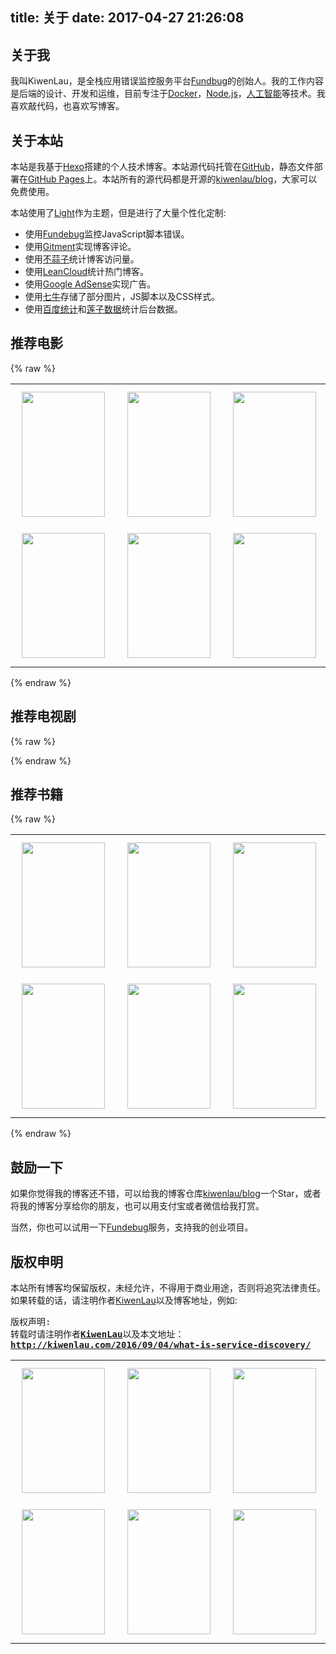title: 关于
date: 2017-04-27 21:26:08
---

## 关于我

我叫KiwenLau，是全栈应用错误监控服务平台[Fundbug](https://fundebug.com/)的创始人。我的工作内容是后端的设计、开发和运维，目前专注于[Docker](http://kiwenlau.com/tags/Docker/)，[Node.js](http://kiwenlau.com/tags/Node-js/)，[人工智能](http://kiwenlau.com/tags/人工智能/)等技术。我喜欢敲代码，也喜欢写博客。

## 关于本站

本站是我基于[Hexo](https://hexo.io/docs/)搭建的个人技术博客。本站源代码托管在[GitHub](https://github.com)，静态文件部署在[GitHub Pages](https://pages.github.com/)上。本站所有的源代码都是开源的[kiwenlau/blog](https://github.com/kiwenlau/blog)，大家可以免费使用。

本站使用了[Light](https://github.com/hexojs/hexo-theme-light)作为主题，但是进行了大量个性化定制:

- 使用[Fundebug](https://fundebug.com/)监控JavaScript脚本错误。
- 使用[Gitment](https://github.com/imsun/gitment)实现博客评论。
- 使用[不蒜子](http://busuanzi.ibruce.info)统计博客访问量。
- 使用[LeanCloud](https://leancloud.cn)统计热门博客。
- 使用[Google AdSense](http://www.google.cn/adsense)实现广告。
- 使用[七牛](https://www.qiniu.com)存储了部分图片，JS脚本以及CSS样式。
- 使用[百度统计](http://tongji.baidu.com/)和[莲子数据](http://www.lotuseed.com/)统计后台数据。

## 推荐电影

{% raw %}
<div style="display: inline">
    <table cellspacing="0" cellpadding="4">
        <tbody>
            <tr align="center">
                <td>
                    <a href="https://movie.douban.com/subject/3205624/" title="社交网络" target="_blank ">
                        <img src="https://kiwenlau.com/img/about/movie01.png" width=133px height=200px style="margin: 10px 10px">
                    </a>
                </td>
                <td>
                    <a href="https://movie.douban.com/subject/26683290/" title="你的名字" target="_blank ">
                        <img src="https://kiwenlau.com/img/about/movie02.png" width=133px height=200px style="margin: 10px 10px">
                    </a>
                </td>
                <td>
                    <a href="https://movie.douban.com/subject/1294639/" title="勇敢的心" target="_blank ">
                        <img src="https://kiwenlau.com/img/about/movie03.png" width=133px height=200px style="margin: 10px 10px">
                    </a>
                </td>
                <td>
                    <a href="https://movie.douban.com/subject/5153254/" title="爱你，罗茜" target="_blank ">
                        <img src="https://kiwenlau.com/img/about/movie04.png" width=133px height=200px style="margin: 10px 10px">
                    </a>
                </td>
            </tr>
            <tr align="center">
                <td>
                    <a href="https://movie.douban.com/subject/6874403/" title="Begin Again" target="_blank ">
                        <img src="https://kiwenlau.com/img/about/movie05.png" width=133px height=200px style="margin: 10px 10px">
                    </a>
                </td>
                <td>
                    <a href="https://movie.douban.com/subject/21937445/" title="辩护人" target="_blank">
                        <img src="https://kiwenlau.com/img/about/movie06.png" width=133px height=200px style="margin: 10px 10px">
                    </a>
                </td>
                <td>
                    <a href="https://movie.douban.com/subject/6872936/" title="军火贩" target="_blank ">
                        <img src="https://kiwenlau.com/img/about/movie07.png" width=133px height=200px style="margin: 10px 10px">
                    </a>
                </td>
                <td>
                    <a href="https://movie.douban.com/subject/1293350/" title="两杆大烟枪" target="_blank ">
                        <img src="https://kiwenlau.com/img/about/movie08.png" width=133px height=200px style="margin: 10px 10px">
                    </a>
                </td>
            </tr>
        </tbody>
        </table>
</div>

{% endraw %}

## 推荐电视剧

{% raw %}
    <div>
        <table cellspacing="0" cellpadding="4">
            <tbody>
                <tr align="center">
                    <td>
                        <a href="https://movie.douban.com/subject/26779276/" title="偷抢拐骗" target="_blank ">
                            <img src="https://kiwenlau.com/img/about/tv01.jpg" width=133px height=200px style="margin: 10px 10px">
                        </a>
                    </td>
                    <td>
                        <a href="https://movie.douban.com/subject/5413527/" title="国土安全" target="_blank ">
                            <img src="https://kiwenlau.com/img/about/tv02.jpg" width=133px height=200px style="margin: 10px 10px">
                        </a>
                    </td>
                    <td>
                        <a href="https://movie.douban.com/subject/1419297/" title="越狱" target="_blank ">
                            <img src="https://kiwenlau.com/img/about/tv03.jpg" width=133px height=200px style="margin: 10px 10px">
                        </a>
                    </td>
                    <td>
                        <a href="https://movie.douban.com/subject/21371686/" title="崩腾年代" target="_blank ">
                            <img src="https://kiwenlau.com/img/about/tv04.jpg" width=133px height=200px style="margin: 10px 10px">
                        </a>
                    </td>
                </tr>
                <tr align="center">
                    <td>
                        <a href="https://movie.douban.com/subject/26443937/" title="随性所欲" target="_blank ">
                            <img src="https://kiwenlau.com/img/about/tv05.jpg" width=133px height=200px style="margin: 10px 10px">
                        </a>
                    </td>
                    <td>
                        <a href="https://movie.douban.com/subject/22232279/" title="暴君" target="_blank">
                            <img src="https://kiwenlau.com/img/about/tv06.jpg" width=133px height=200px style="margin: 10px 10px">
                        </a>
                    </td>
                    <td>
                        <a href="https://movie.douban.com/subject/26672659/" title="假面真情" target="_blank ">
                            <img src="https://kiwenlau.com/img/about/tv07.jpg" width=133px height=200px style="margin: 10px 10px">
                        </a>
                    </td>
                    <td>
                        <a href="https://movie.douban.com/subject/6037429/" title="纸牌屋" target="_blank ">
                            <img src="https://kiwenlau.com/img/about/tv08.jpg" width=133px height=200px style="margin: 10px 10px">
                        </a>
                    </td>
                </tr>
            </tbody>
    </div>
{% endraw %}

## 推荐书籍

{% raw %}
    <div>
        <table cellspacing="0" cellpadding="4">
            <tbody>
                <tr align="center">
                    <td>
                        <a href="https://book.douban.com/subject/6709783/" title="浪潮之巅" target="_blank ">
                            <img src="https://kiwenlau.com/img/about/book01.jpg" width=133px height=200px style="margin: 10px 10px">
                        </a>
                    </td>
                    <td>
                        <a href="https://book.douban.com/subject/1421029/" title="帝国的惆怅" target="_blank ">
                            <img src="https://kiwenlau.com/img/about/book02.jpg" width=133px height=200px style="margin: 10px 10px">
                        </a>
                    </td>
                    <td>
                        <a href="https://book.douban.com/subject/5921785/" title="乱世华尔街" target="_blank ">
                            <img src="https://kiwenlau.com/img/about/book03.jpg" width=133px height=200px style="margin: 10px 10px">
                        </a>
                    </td>
                    <td>
                        <a href="https://book.douban.com/subject/4104794/" title="有一类战犯叫参谋" target="_blank ">
                            <img src="https://kiwenlau.com/img/about/book04.jpg" width=133px height=200px style="margin: 10px 10px">
                        </a>
                    </td>
                </tr>
                <tr align="center">
                    <td>
                        <a href="https://book.douban.com/subject/3869949/" title="经济学通识" target="_blank ">
                            <img src="https://kiwenlau.com/img/about/book05.jpg" width=133px height=200px style="margin: 10px 10px">
                        </a>
                    </td>
                    <td>
                        <a href="https://book.douban.com/subject/25726145/" title="一路走来一路读" target="_blank">
                            <img src="https://kiwenlau.com/img/about/book06.jpg" width=133px height=200px style="margin: 10px 10px">
                        </a>
                    </td>
                    <td>
                        <a href="https://book.douban.com/subject/3845101/" title="24堂财富课" target="_blank ">
                            <img src="https://kiwenlau.com/img/about/book07.jpg" width=133px height=200px style="margin: 10px 10px">
                        </a>
                    </td>
                    <td>
                        <a href="https://book.douban.com/subject/26700104/" title="穿越百年中东" target="_blank ">
                            <img src="https://kiwenlau.com/img/about/book08.jpg" width=133px height=200px style="margin: 10px 10px">
                        </a>
                    </td>
                </tr>
            </tbody>
    </div>
{% endraw %}

## 鼓励一下

如果你觉得我的博客还不错，可以给我的博客仓库[kiwenlau/blog](https://github.com/kiwenlau/blog)一个Star，或者将我的博客分享给你的朋友，也可以用支付宝或者微信给我打赏。

当然，你也可以试用一下[Fundebug](https://fundebug.com/)服务，支持我的创业项目。

## 版权申明

本站所有博客均保留版权，未经允许，不得用于商业用途，否则将追究法律责任。如果转载的话，请注明作者[KiwenLau](https://kiwenlau.com)以及博客地址，例如:

<pre >版权声明:
转载时请注明作者<b><a href="https://kiwenlau.com" target="_blank" title="KiwenLau">KiwenLau</a></b>以及本文地址：
<b><a href="http://kiwenlau.com/2016/09/04/what-is-service-discovery/" target="_blank" title="什么是服务发现？">http://kiwenlau.com/2016/09/04/what-is-service-discovery/</a></b>
</pre>

